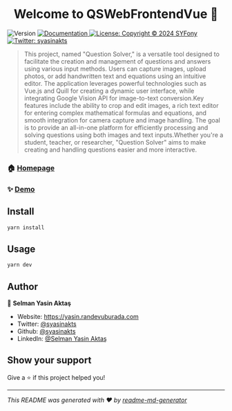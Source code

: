 <h1 align="center">Welcome to QSWebFrontendVue 👋</h1>
<p>
  <img alt="Version" src="https://img.shields.io/badge/version-1.0.0-blue.svg?cacheSeconds=2592000" />
  <a href="https://github.com/syasinakts/QSWebFrontendVue/blob/main/README.md" target="_blank">
    <img alt="Documentation" src="https://img.shields.io/badge/documentation-yes-brightgreen.svg" />
  </a>
  <a href="#" target="_blank">
    <img alt="License: Copyright © 2024 SYFony" src="https://img.shields.io/badge/License-Copyright © 2024 SYFony-yellow.svg" />
  </a>
  <a href="https://twitter.com/syasinakts" target="_blank">
    <img alt="Twitter: syasinakts" src="https://img.shields.io/twitter/follow/syasinakts.svg?style=social" />
  </a>
</p>

> This project, named &#34;Question Solver,&#34; is a versatile tool designed to facilitate the creation and management of questions and answers using various input methods. Users can capture images, upload photos, or add handwritten text and equations using an intuitive editor. The application leverages powerful technologies such as Vue.js and Quill for creating a dynamic user interface, while integrating Google Vision API for image-to-text conversion.Key features include the ability to crop and edit images, a rich text editor for entering complex mathematical formulas and equations, and smooth integration for camera capture and image handling. The goal is to provide an all-in-one platform for efficiently processing and solving questions using both images and text inputs.Whether you're a student, teacher, or researcher, &#34;Question Solver&#34; aims to make creating and handling questions easier and more interactive.

### 🏠 [Homepage](https://github.com/syasinakts/QSWebFrontendVue/blob/main/README.md)

### ✨ [Demo](https://syfony.randevuburada.com)

## Install

```sh
yarn install
```

## Usage

```sh
yarn dev
```

## Author

👤 **Selman Yasin Aktaş**

* Website: https://yasin.randevuburada.com
* Twitter: [@syasinakts](https://twitter.com/syasinakts)
* Github: [@syasinakts](https://github.com/syasinakts)
* LinkedIn: [@Selman Yasin Aktaş](https://www.linkedin.com/in/selman-yasin-akta%C5%9F-34243a253/)

## Show your support

Give a ⭐️ if this project helped you!

***
_This README was generated with ❤️ by [readme-md-generator](https://github.com/kefranabg/readme-md-generator)_
